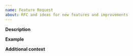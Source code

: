 ```yaml
---
name: Feature Request
about: RFC and ideas for new features and improvements
---
```


**Description**
<!-- A clear and concise description of the new feature. -->

**Example**
<!-- A simple example of the new feature in action (include PHP code, YAML config, etc.)
     If the new feature changes an existing feature, include a simple before/after comparison. -->

**Additional context**
<!-- Add any other context or screenshots about the feature request here. -->
